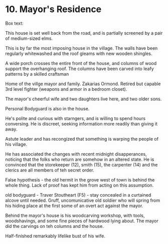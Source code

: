 # 10. Mayor's Residence

Box text:

This house is set well back from the road, and is partially screened by a pair
of medium-sized elms.

This is by far the most imposing house in the village. The walls have been
regularly whitewashed and the roof gleams with new wooden shingles.

A wide porch crosses the entire front of the house, and columns of wood 
support the overhanging roof. The columns have been carved into leafy
patterns by a skilled craftsman

Home of the villge mayor and family. Zakarias Ormond.
Retired but capable 3rd level fighter (weapons and armor in a bedroom
closet).

The mayor's cheerful wife and two daughters live here, and two
older sons.

Personal Bodyguard is also in the house.

He's polite and curious with starngers, and is willing to spend hours
conversing. He is discreet, seeking information more readily than giving it
away.

Astute leader and has recongized that something is warping the people of
his village.

He has associated the changes with recent midnight disapperances, noticing
that the folks who return are somehow in an altered state.  He is
convinced that the storekeeper (12), smith (15), the carpenter (14) and
the clerics are all members of teh secret order.

False hypothesis - the old hermit in the grove west of town is behind the
whole thing.  Lack of proof has kept him from acting on this assumption.

old bodyguard - Traver Stoutheart (F5) - stay concealed in a curtained 
alcove until needed.  Gruff, uncomunicative old soldier who will spring
from his hiding place at the first some of an overt act against the mayor.

Behind the mayor's house is his woodcarving workshop, with tools,
woodshavings, and some fine pieces of hardwood lying about. The mayor
did the carvings on teh columns and the house.

Half-finished remarkably lifelike bust of his wife.

